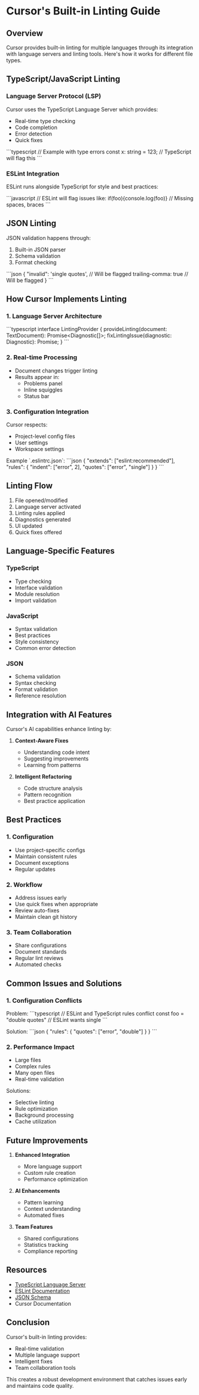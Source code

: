 # Cursor's Built-in Linting Guide

## Overview

Cursor provides built-in linting for multiple languages through its integration with language servers and linting tools. Here's how it works for different file types.

## TypeScript/JavaScript Linting

### Language Server Protocol (LSP)

Cursor uses the TypeScript Language Server which provides:

- Real-time type checking
- Code completion
- Error detection
- Quick fixes

\`\`\`typescript
// Example with type errors
const x: string = 123; // TypeScript will flag this
\`\`\`

### ESLint Integration

ESLint runs alongside TypeScript for style and best practices:

\`\`\`javascript
// ESLint will flag issues like:
if(foo){console.log(foo)} // Missing spaces, braces
\`\`\`

## JSON Linting

JSON validation happens through:

1. Built-in JSON parser
2. Schema validation
3. Format checking

\`\`\`json
{
  "invalid": 'single quotes',  // Will be flagged
  trailing-comma: true         // Will be flagged
}
\`\`\`

## How Cursor Implements Linting

### 1. Language Server Architecture

\`\`\`typescript
interface LintingProvider {
  provideLinting(document: TextDocument): Promise<Diagnostic[]>;
  fixLintingIssue(diagnostic: Diagnostic): Promise<EditChanges>;
}
\`\`\`

### 2. Real-time Processing

- Document changes trigger linting
- Results appear in:
  - Problems panel
  - Inline squiggles
  - Status bar

### 3. Configuration Integration

Cursor respects:

- Project-level config files
- User settings
- Workspace settings

Example \`.eslintrc.json\`:
\`\`\`json
{
  "extends": ["eslint:recommended"],
  "rules": {
    "indent": ["error", 2],
    "quotes": ["error", "single"]
  }
}
\`\`\`

## Linting Flow

1. File opened/modified
2. Language server activated
3. Linting rules applied
4. Diagnostics generated
5. UI updated
6. Quick fixes offered

## Language-Specific Features

### TypeScript

- Type checking
- Interface validation
- Module resolution
- Import validation

### JavaScript

- Syntax validation
- Best practices
- Style consistency
- Common error detection

### JSON

- Schema validation
- Syntax checking
- Format validation
- Reference resolution

## Integration with AI Features

Cursor's AI capabilities enhance linting by:

1. **Context-Aware Fixes**
   - Understanding code intent
   - Suggesting improvements
   - Learning from patterns

2. **Intelligent Refactoring**
   - Code structure analysis
   - Pattern recognition
   - Best practice application

## Best Practices

### 1. Configuration

- Use project-specific configs
- Maintain consistent rules
- Document exceptions
- Regular updates

### 2. Workflow

- Address issues early
- Use quick fixes when appropriate
- Review auto-fixes
- Maintain clean git history

### 3. Team Collaboration

- Share configurations
- Document standards
- Regular lint reviews
- Automated checks

## Common Issues and Solutions

### 1. Configuration Conflicts

Problem:
\`\`\`typescript
// ESLint and TypeScript rules conflict
const foo = "double quotes" // ESLint wants single
\`\`\`

Solution:
\`\`\`json
{
  "rules": {
    "quotes": ["error", "double"]
  }
}
\`\`\`

### 2. Performance Impact

- Large files
- Complex rules
- Many open files
- Real-time validation

Solutions:

- Selective linting
- Rule optimization
- Background processing
- Cache utilization

## Future Improvements

1. **Enhanced Integration**
   - More language support
   - Custom rule creation
   - Performance optimization

2. **AI Enhancements**
   - Pattern learning
   - Context understanding
   - Automated fixes

3. **Team Features**
   - Shared configurations
   - Statistics tracking
   - Compliance reporting

## Resources

- [TypeScript Language Server](https://github.com/microsoft/TypeScript/wiki/Using-the-Language-Service-API)
- [ESLint Documentation](https://eslint.org/docs/latest/)
- [JSON Schema](https://json-schema.org/)
- Cursor Documentation

## Conclusion

Cursor's built-in linting provides:

- Real-time validation
- Multiple language support
- Intelligent fixes
- Team collaboration tools

This creates a robust development environment that catches issues early and maintains code quality.
